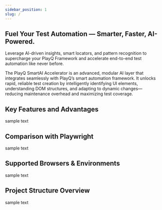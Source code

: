 ```yaml
---
sidebar_position: 1
slug: /
---
```


## Fuel Your Test Automation — Smarter, Faster, AI-Powered.

Leverage AI-driven insights, smart locators, and pattern recognition to supercharge your PlayQ Framework and accelerate end-to-end test automation like never before.

The PlayQ SmartAI Accelerator is an advanced, modular AI layer that integrates seamlessly with PlayQ’s smart automation framework. It unlocks rapid, reliable test creation by intelligently identifying UI elements, understanding DOM structures, and adapting to dynamic changes—reducing maintenance overhead and maximizing test coverage.

## Key Features and Advantages

sample text

## Comparison with Playwright

sample text

## Supported Browsers & Environments

sample text

## Project Structure Overview

sample text